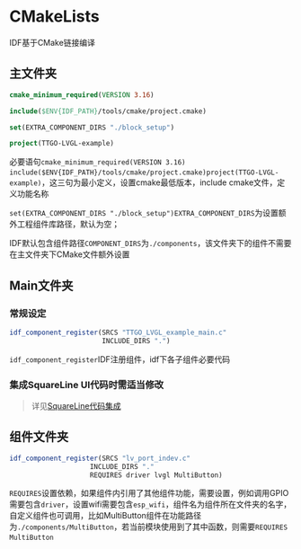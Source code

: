 # CMakeLists

IDF基于CMake链接编译

## 主文件夹

```cmake
cmake_minimum_required(VERSION 3.16)

include($ENV{IDF_PATH}/tools/cmake/project.cmake)

set(EXTRA_COMPONENT_DIRS "./block_setup")

project(TTGO-LVGL-example)
```

必要语句`cmake_minimum_required(VERSION 3.16)`​ `include($ENV{IDF_PATH}/tools/cmake/project.cmake)`​ `project(TTGO-LVGL-example)`​，这三句为最小定义，设置cmake最低版本，include cmake文件，定义功能名称

​`set(EXTRA_COMPONENT_DIRS "./block_setup")`​ `EXTRA_COMPONENT_DIRS`​为设置额外工程组件库路径，默认为空；

IDF默认包含组件路径`COMPONENT_DIRS`​为`./components`​，该文件夹下的组件不需要在主文件夹下CMake文件额外设置

## Main文件夹

### 常规设定

```cmake
idf_component_register(SRCS "TTGO_LVGL_example_main.c"
                       INCLUDE_DIRS ".")
```

​`idf_component_register`​ IDF注册组件，idf下各子组件必要代码

### 集成SquareLine UI代码时需适当修改

> 详见[SquareLine代码集成](../LVGL/SquareLine/Code-Embed.md)


## 组件文件夹

```cmake
idf_component_register(SRCS "lv_port_indev.c"
                    INCLUDE_DIRS "."
                    REQUIRES driver lvgl MultiButton)
```

​`REQUIRES`​设置依赖，如果组件内引用了其他组件功能，需要设置，例如调用GPIO需要包含`driver`​，设置wifi需要包含`esp_wifi`​，组件名为组件所在文件夹的名字，自定义组件也可调用，比如MultiButton组件在功能路径为`./components/MultiButton`​，若当前模块使用到了其中函数，则需要`REQUIRES MultiButton`​

‍
